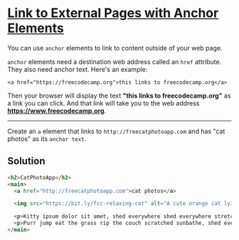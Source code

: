 # [Link to External Pages with Anchor Elements](https://learn.freecodecamp.org/responsive-web-design/basic-html-and-html5/link-to-external-pages-with-anchor-elements)

You can use `anchor` elements to link to content outside of your web page.

`anchor` elements need a destination web address called an `href` attribute. They also need anchor text. Here's an example:

`<a href="https://freecodecamp.org">this links to freecodecamp.org</a>`

Then your browser will display the text **"this links to freecodecamp.org"** as a link you can click. And that link will take you to the web address **https://www.freecodecamp.org**.

---

Create an `a` element that links to `http://freecatphotoapp.com` and has "cat photos" as its `anchor text`.

## Solution

```html
<h2>CatPhotoApp</h2>
<main>
  <a href="http://freecatphotoapp.com">cat photos</a>

  <img src="https://bit.ly/fcc-relaxing-cat" alt="A cute orange cat lying on its back.">

  <p>Kitty ipsum dolor sit amet, shed everywhere shed everywhere stretching attack your ankles chase the red dot, hairball run catnip eat the grass sniff.</p>
  <p>Purr jump eat the grass rip the couch scratched sunbathe, shed everywhere rip the couch sleep in the sink fluffy fur catnip scratched.</p>
</main>
```